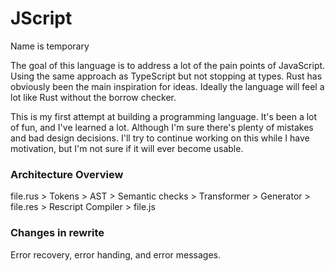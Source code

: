 # JScript
Name is temporary

The goal of this language is to address a lot of the pain points of JavaScript. Using the same approach as TypeScript but not stopping at types. Rust has obviously been the main inspiration for ideas. Ideally the language will feel a lot like Rust without the borrow checker.

This is my first attempt at building a programming language. It's been a lot of fun, and I've learned a lot. Although I'm sure there's plenty of mistakes and bad design decisions. I'll try to continue working on this while I have motivation, but I'm not sure if it will ever become usable.

### Architecture Overview
file.rus > Tokens > AST > Semantic checks > Transformer > Generator > file.res > Rescript Compiler > file.js

### Changes in rewrite
Error recovery, error handing, and error messages.
